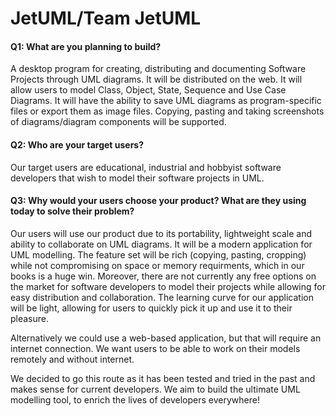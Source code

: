 # JetUML/Team JetUML

#### Q1: What are you planning to build?

A desktop program for creating, distributing and documenting Software Projects through UML diagrams. It will be distributed on the web. It will allow users to model Class, Object, State, Sequence and Use Case Diagrams. It will have the ability to save UML diagrams as program-specific files or export them as image files. Copying, pasting and taking screenshots of diagrams/diagram components will be supported.


#### Q2: Who are your target users?

Our target users are educational, industrial and hobbyist software developers that wish to model their software projects in UML. 

#### Q3: Why would your users choose your product? What are they using today to solve their problem?

Our users will use our product due to its portability, lightweight scale and ability to collaborate on UML diagrams. It will be a modern application for UML modelling. The feature set will be rich (copying, pasting, cropping) while not compromising on space or memory requirments, which in our books is a huge win. Moreover, there are not currently any free options on the market for software developers to model their projects while allowing for easy distribution and collaboration. The learning curve for our application will be light, allowing for users to quickly pick it up and use it to their pleasure. 

Alternatively we could use a web-based application, but that will require an internet connection. We want users to be able to work on their models remotely and without internet.

We decided to go this route as it has been tested and tried in the past and makes sense for current developers. We aim to build the ultimate UML modelling tool, to enrich the lives of developers everywhere! 
 
